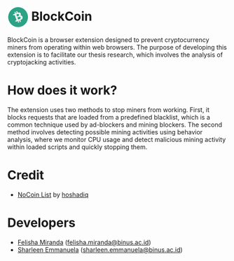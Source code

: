 # <img src="/icons/48.png" align="absmiddle">  BlockCoin
BlockCoin is a browser extension designed to prevent cryptocurrency miners from operating within web browsers. The purpose of developing this extension is to facilitate our thesis research, which involves the analysis of cryptojacking activities.


# How does it work?
The extension uses two methods to stop miners from working. First, it blocks requests that are loaded from a predefined blacklist, which is a common technique used by ad-blockers and mining blockers. The second method involves detecting possible mining activities using behavior analysis, where we monitor CPU usage and detect malicious mining activity within loaded scripts and quickly stopping them.

# Credit
- [NoCoin List](https://github.com/hoshsadiq/adblock-nocoin-list) by [hoshadiq](https://github.com/hoshsadiq)

# Developers
- [Felisha Miranda](https://github.com/felishaww) (felisha.miranda@binus.ac.id)
- [Sharleen Emmanuela](https://github.com/Cerlinn) (sharleen.emmanuela@binus.ac.id)

